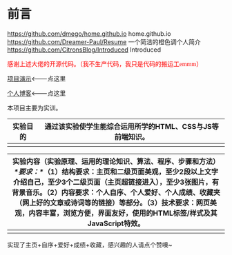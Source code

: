 # **前言**

https://github.com/dmego/home.github.io home.github.io	
https://github.com/Dreamer-Paul/Resume 一个简洁的橙色调个人简介 
https://github.com/CitronsBlog/Introduced Introduced

<font color=red face="微软雅黑">感谢上述大佬的开源代码。（我不生产代码，我只是代码的搬运工emmm）</font>

[项目演示](www.oyyandwjw.xyz/Internet-text/实训四/index.html)<---点这里

[个人博客](https://www.oyyandwjw.xyz)<---点这里

本项目主要为实训。

| 实验目的 | 通过该实验使学生能综合运用所学的HTML、CSS与JS等前端知识。 |
| -------- | --------------------------------------------------------- |
|          |                                                           |

| 实验内容（实验原理、运用的理论知识、算法、程序、步骤和方法）***\*要求：\****（1）结构要求：主页和二级页面美观，至少2段以上文字介绍自己，至少3个二级页面（主页超链接进入），至少3张图片，有背景音乐。（2）内容要求：个人自序、个人爱好、个人成绩、收藏夹（网上好的文章或诗词等的链接）等部分。（3）技术要求：网页美观，内容丰富，浏览方便，界面友好，使用的HTML标签/样式及其JavaScript特效。 |
| ------------------------------------------------------------ |
|                                                              |

实现了主页+自序+爱好+成绩+收藏，感兴趣的人请点个赞噢~